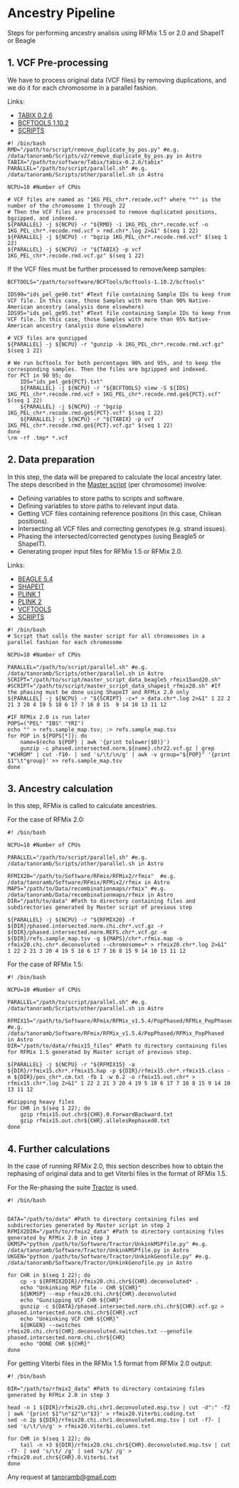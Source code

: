 # Ancestry Pipeline

Steps for performing ancestry analisis using RFMix 1.5 or 2.0 and ShapeIT or Beagle

## 1. VCF Pre-processing

We have to process original data (VCF files) by removing duplications, and we do it for each chromosome in a parallel fashion.

Links:

+ [TABIX 0.2.6](https://sourceforge.net/projects/samtools/files/tabix/tabix-0.2.6.tar.bz2/download)
+ [BCFTOOLS 1.10.2](https://sourceforge.net/projects/samtools/files/samtools/1.10.2/bcftools-1.10.2.tar.bz2/download)
+ [SCRIPTS](https://github.com/tanoramb/Ancestry/tree/eaf4b0bf5a445748de9eccc83b78c008d61b2b34/scripts)



```
#! /bin/bash
RMD="/path/to/script/remove_duplicate_by_pos.py" #e.g. /data/tanoramb/Scripts/v2/remove_duplicate_by_pos.py in Astro
TABIX="/path/to/software/Tabix/tabix-0.2.6/tabix"
PARALLEL="/path/to/script/parallel.sh" #e.g. /data/tanoramb/Scripts/other/parallel.sh in Astro 

NCPU=10 #Number of CPUs

# VCF files are named as "1KG_PEL_chr*.recode.vcf" where "*" is the number of the chromosome 1 through 22
# Then the VCF files are processed to remove duplicated positions, bgzipped, and indexed.
${PARALLEL} -j ${NCPU} -r "${RMD} -i 1KG_PEL_chr*.recode.vcf -o 1KG_PEL_chr*.recode.rmd.vcf > rmd.chr*.log 2>&1" $(seq 1 22)
${PARALLEL} -j ${NCPU} -r "bgzip 1KG_PEL_chr*.recode.rmd.vcf" $(seq 1 22)
${PARALLEL} -j ${NCPU} -r "${TABIX} -p vcf 1KG_PEL_chr*.recode.rmd.vcf.gz" $(seq 1 22)
```

If the VCF files must be further processed to remove/keep samples:

```
BCFTOOLS="/path/to/software/BCFTools/bcftools-1.10.2/bcftools"

IDS90="ids_pel_ge90.txt" #Text file containing Sample IDs to keep from VCF file. In this case, those Samples with more than 90% Native-American ancestry (analysis done elsewhere)
IDS95="ids_pel_ge95.txt" #Text file containing Sample IDs to keep from VCF file. In this case, those Samples with more than 95% Native-American ancestry (analysis done elsewhere)

# VCF files are gunzipped
${PARALLEL} -j ${NCPU} -r "gunzip -k 1KG_PEL_chr*.recode.rmd.vcf.gz" $(seq 1 22)

# We run bcftools for both percentages 90% and 95%, and to keep the corresponding samples. Then the files are bgzipped and indexed.
for PCT in 90 95; do
    IDS="ids_pel_ge${PCT}.txt"
    ${PARALLEL} -j ${NCPU} -r "${BCFTOOLS} view -S ${IDS} 1KG_PEL_chr*.recode.rmd.vcf > 1KG_PEL_chr*.recode.rmd.ge${PCT}.vcf" $(seq 1 22)
    ${PARALLEL} -j ${NCPU} -r "bgzip 1KG_PEL_chr*.recode.rmd.ge${PCT}.vcf" $(seq 1 22)
    ${PARALLEL} -j ${NCPU} -r "${TABIX} -p vcf 1KG_PEL_chr*.recode.rmd.ge${PCT}.vcf.gz" $(seq 1 22)
done
\rm -rf .tmp* *.vcf

```

## 2. Data preparation

In this step, the data will be prepared to calculate the local ancestry later. The steps described in the [Master script](https://github.com/tanoramb/Ancestry/blob/c0557df321d6513d211e4993f941c39fe6e1a57a/scripts/master_script_data_beagle5_rfmix15and20.sh) (per chromosome) involve:

+ Defining variables to store paths to scripts and software.
+ Defining variables to store paths to relevant input data.
+ Getting VCF files containing reference positions (in this case, Chilean positions).
+ Intersecting all VCF files and correcting genotypes (e.g. strand issues).
+ Phasing the intersected/corrected genotypes (using Beagle5 or ShapeIT).
+ Generating proper input files for RFMix 1.5 or RFMix 2.0.

Links:

+ [BEAGLE 5.4](http://faculty.washington.edu/browning/beagle/beagle.html)
+ [SHAPEIT](https://mathgen.stats.ox.ac.uk/genetics_software/shapeit/shapeit.html)
+ [PLINK 1](https://zzz.bwh.harvard.edu/plink/download.shtml#download)
+ [PLINK 2](https://www.cog-genomics.org/plink/2.0/)
+ [VCFTOOLS](https://vcftools.github.io/man_latest.html)
+ [SCRIPTS](https://github.com/tanoramb/Ancestry/tree/c0557df321d6513d211e4993f941c39fe6e1a57a/scripts)

```
#! /bin/bash
# Script that calls the master script for all chromosomes in a parallel fashion for each chromosome
  
NCPU=10 #Number of CPUs

PARALLEL="/path/to/script/parallel.sh" #e.g. /data/tanoramb/Scripts/other/parallel.sh in Astro
SCRIPT="/path/to/script/master_script_data_beagle5_rfmix15and20.sh"
#SCRIPT="/path/to/script/master_script_data_shapeit_rfmix20.sh" #If the phasing must be done using ShapeIT and RFMix 2.0 only
${PARALLEL} -j ${NCPU} -r "${SCRIPT} -c=* > data.chr*.log 2>&1" 1 22 2 21 3 20 4 19 5 18 6 17 7 16 8 15  9 14 10 13 11 12

#IF RFMix 2.0 is run later
POPS=("PEL" "IBS" "YRI")
echo "" > refs.sample_map.tsv; :> refs.sample_map.tsv
for POP in ${POPS[*]}; do
    name=$(echo ${POP} | awk '{print tolower($0)}')
    gunzip -c phased.intersected.norm.${name}.chr22.vcf.gz | grep "#CHROM" | cut -f10- | sed 's/\t/\n/g' | awk -v group="${POP}" '{print $1"\t"group}' >> refs.sample_map.tsv
done
```


## 3. Ancestry calculation

In this step, RFMix is called to calculate ancestries.

For the case of RFMix 2.0:

```
#! /bin/bash
  
NCPU=10 #Number of CPUs

PARALLEL="/path/to/script/parallel.sh" #e.g. /data/tanoramb/Scripts/other/parallel.sh in Astro

RFMIX20="/path/to/Software/RFmix/RFMix2/rfmix"  #e.g. /data/tanoramb/Software/RFmix/RFMix2/rfmix in Astro
MAPS="/path/to/Data/recombinationmaps/rfmix" #e.g. /data/tanoramb/Data/recombinationmaps/rfmix in Astro
DIR="/path/to/data" #Path to directory containing files and subdirectories generated by Master script of previous step 

${PARALLEL} -j ${NCPU} -r "${RFMIX20} -f ${DIR}/phased.intersected.norm.chi.chr*.vcf.gz -r ${DIR}/phased.intersected.norm.REFS.chr*.vcf.gz -m ${DIR}/refs.sample_map.tsv -g ${MAPS}/chr*.rfmix.map -o rfmix20.chi.chr*.deconvoluted --chromosome=* > rfmix20.chr*.log 2>&1" 1 22 2 21 3 20 4 19 5 18 6 17 7 16 8 15 9 14 10 13 11 12
```

For the case of RFMix 1.5:

```
#! /bin/bash
  
NCPU=10 #Number of CPUs

PARALLEL="/path/to/script/parallel.sh" #e.g. /data/tanoramb/Scripts/other/parallel.sh in Astro

RFMIX15="/path/to/Software/RFmix/RFMix_v1.5.4/PopPhased/RFMix_PopPhased"  #e.g. /data/tanoramb/Software/RFmix/RFMix_v1.5.4/PopPhased/RFMix_PopPhased in Astro
DIR="/path/to/data/rfmix15_files" #Path to directory containing files for RFMix 1.5 generated by Master script of previous step.

${PARALLEL} -j ${NCPU} -r "${RFMIX15} -a ${DIR}/rfmix15.chr*.rfmix15.hap -p ${DIR}/rfmix15.chr*.rfmix15.class -m ${DIR}/pos_chr*.cm.txt -fb 1 -w 0.2 -o rfmix15.out.chr* > rfmix15.chr*.log 2>&1" 1 22 2 21 3 20 4 19 5 18 6 17 7 16 8 15 9 14 10 13 11 12

#Gzipping heavy files
for CHR in $(seq 1 22); do
    gzip rfmix15.out.chr${CHR}.0.ForwardBackward.txt
    gzip rfmix15.out.chr${CHR}.allelesRephased0.txt
done
```


## 4. Further calculations

In the case of running RFMix 2.0, this section describes how to obtain the rephasing of original data and to get Viterbi files in the format of RFMix 1.5.

For the Re-phasing the suite [Tractor](https://github.com/Atkinson-Lab/Tractor) is used.

```
#! /bin/bash
  
 
DATA="/path/to/data" #Path to directory containing files and subdirectories generated by Master script in step 2
RFMIX2DIR="/path/to/rfmix2_data" #Path to directory containing files generated by RFMix 2.0 in step 3
UKMSP="python /path/to/Software/Tractor/UnkinkMSPfile.py" #e.g. /data/tanoramb/Software/Tractor/UnkinkMSPfile.py in Astro
UKGEN="python /path/to/Software/Tractor/UnkinkGenofile.py" #e.g. /data/tanoramb/Software/Tractor/UnkinkGenofile.py in Astro

for CHR in $(seq 1 22); do
    cp -s ${RFMIX2DIR}/rfmix20.chi.chr${CHR}.deconvoluted* .
    echo "Unkinking MSP file - CHR ${CHR}"
    ${UKMSP} --msp rfmix20.chi.chr${CHR}.deconvoluted
    echo "Gunzipping VCF CHR ${CHR}"
    gunzip -c ${DATA}/phased.intersected.norm.chi.chr${CHR}.vcf.gz > phased.intersected.norm.chi.chr${CHR}.vcf
    echo "Unkinking VCF CHR ${CHR}"
    ${UKGEN} --switches rfmix20.chi.chr${CHR}.deconvoluted.switches.txt --genofile phased.intersected.norm.chi.chr${CHR}
    echo "DONE CHR ${CHR}"
done
```

For getting Viterbi files in the RFMix 1.5 format from RFMix 2.0 output:
```
#! /bin/bash
  
DIR="/path/to/rfmix2_data" #Path to directory containing files generated by RFMix 2.0 in step 3

head -n 1 ${DIR}/rfmix20.chi.chr1.deconvoluted.msp.tsv | cut -d":" -f2 | awk '{print $1"\n"$2"\n"$3}' > rfmix20.Viterbi.coding.txt
sed -n 2p ${DIR}/rfmix20.chi.chr1.deconvoluted.msp.tsv | cut -f7- | sed 's/\t/\n/g' > rfmix20.Viterbi.columns.txt

for CHR in $(seq 1 22); do
    tail -n +3 ${DIR}/rfmix20.chi.chr${CHR}.deconvoluted.msp.tsv | cut -f7- | sed 's/\t/ /g' | sed 's/$/ /g' > rfmix20.out.chr${CHR}.0.Viterbi.txt
done
```

Any request at tanoramb@gmail.com


